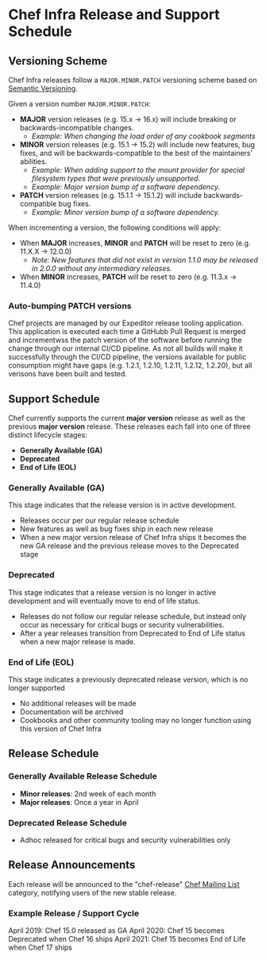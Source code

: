# Chef Infra Release and Support Schedule

## Versioning Scheme

Chef Infra releases follow a `MAJOR.MINOR.PATCH` versioning scheme based on [Semantic Versioning](https://semver.org).

Given a version number `MAJOR.MINOR.PATCH`:

  * **MAJOR** version releases (e.g. 15.x -> 16.x) will include breaking or backwards-incompatible changes.
    * _Example: When changing the load order of any cookbook segments_
  * **MINOR** version releases (e.g. 15.1 -> 15.2) will include new features, bug fixes, and will be backwards-compatible to the best of the maintainers' abilities.
    * _Example: When adding support to the mount provider for special filesystem types that were previously unsupported._
    * _Example: Major version bump of a software dependency._
  * **PATCH** version releases (e.g. 15.1.1 -> 15.1.2) will include backwards-compatible bug fixes.
    * _Example: Minor version bump of a software dependency._

When incrementing a version, the following conditions will apply:

  * When **MAJOR** increases, **MINOR** and **PATCH** will be reset to zero (e.g. 11.X.X -> 12.0.0)
    * _Note: New features that did not exist in version 1.1.0 may be released in 2.0.0 without any intermediary releases._
  * When **MINOR** increases, **PATCH** will be reset to zero (e.g. 11.3.x -> 11.4.0)

### Auto-bumping PATCH versions

Chef projects are managed by our Expeditor release tooling application. This application is executed each time a GitHubb Pull Request is merged and incrementwss the patch version of the software before running the change through our internal CI/CD pipeline. As not all builds will make it successfully through the CI/CD pipeline, the versions available for public consumption might have gaps (e.g. 1.2.1, 1.2.10, 1.2.11, 1.2.12, 1.2.20), but all verisons have been built and tested.

## Support Schedule

Chef currently supports the current **major version** release as well as the previous **major version** release. These releases each fall into one of three distinct lifecycle stages:

  - **Generally Available (GA)**
  - **Deprecated**
  - **End of Life (EOL)**

### Generally Available (GA)

This stage indicates that the release version is in active development.

  - Releases occur per our regular release schedule
  - New features as well as bug fixes ship in each new release
  - When a new major version release of Chef Infra ships it becomes the new GA release and the previous release moves to the Deprecated stage

### Deprecated

This stage indicates that a release version is no longer in active development and will eventually move to end of life status.

  - Releases do not follow our regular release schedule, but instead only occur as necessary for critical bugs or security vulnerabilities.
  - After a year releases transition from Deprecated to End of Life status when a new major release is made.

### End of Life (EOL)

This stage indicates a previously deprecated release version, which is no longer supported
  - No additional releases will be made
  - Documentation will be archived
  - Cookbooks and other community tooling may no longer function using this version of Chef Infra

## Release Schedule

### Generally Available Release Schedule

  - **Minor releases**: 2nd week of each month
  - **Major releases**: Once a year in April

### Deprecated Release Schedule

  - Adhoc released for critical bugs and security vulnerabilities only

## Release Announcements

Each release will be announced to the "chef-release" [Chef Mailing List](https://discourse.chef.io) category, notifying users of the new stable release.

### Example Release / Support Cycle

April 2019: Chef 15.0 released as GA
April 2020: Chef 15 becomes Deprecated when Chef 16 ships
April 2021: Chef 15 becomes End of Life when Chef 17 ships
